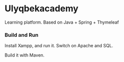 # Ulyqbekacademy
 Learning platform.
 Based on Java + Spring + Thymeleaf

### Build and Run

   Install Xampp, and run it. Switch on Apache and SQL.
  
   Build it with Maven. 